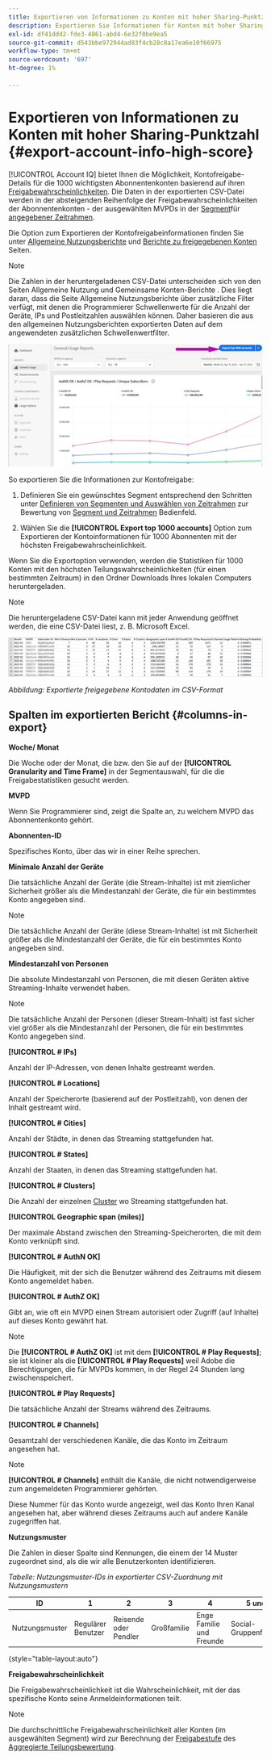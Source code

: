 ```yaml
---
title: Exportieren von Informationen zu Konten mit hoher Sharing-Punktzahl
description: Exportieren Sie Informationen für Konten mit hoher Sharing-Punktzahl.
exl-id: df41ddd2-fde3-4861-abd4-6e32f0be9ea5
source-git-commit: d543bbe972944ad83f4cb28c8a17ea6e10f66975
workflow-type: tm+mt
source-wordcount: '697'
ht-degree: 1%

---
```


# Exportieren von Informationen zu Konten mit hoher Sharing-Punktzahl {#export-account-info-high-score}

[!UICONTROL Account IQ] bietet Ihnen die Möglichkeit, Kontofreigabe-Details für die 1000 wichtigsten Abonnentenkonten basierend auf ihren [Freigabewahrscheinlichkeiten](/help/accountiq/product-concepts.md#account-sharing-probability-def). Die Daten in der exportierten CSV-Datei werden in der absteigenden Reihenfolge der Freigabewahrscheinlichkeiten der Abonnentenkonten - der ausgewählten MVPDs in der [Segment](/help/accountiq/product-concepts.md#segment-def)für [angegebener Zeitrahmen](/help/accountiq/product-concepts.md#time-frame-def).

Die Option zum Exportieren der Kontofreigabeinformationen finden Sie unter [Allgemeine Nutzungsberichte](/help/accountiq/general-usage-reports.md) und [Berichte zu freigegebenen Konten](/help/accountiq/shared-acc-reports.md) Seiten.

>[!NOTE]
>
>Die Zahlen in der heruntergeladenen CSV-Datei unterscheiden sich von den Seiten Allgemeine Nutzung und Gemeinsame Konten-Berichte . Dies liegt daran, dass die Seite Allgemeine Nutzungsberichte über zusätzliche Filter verfügt, mit denen die Programmierer Schwellenwerte für die Anzahl der Geräte, IPs und Postleitzahlen auswählen können. Daher basieren die aus den allgemeinen Nutzungsberichten exportierten Daten auf dem angewendeten zusätzlichen Schwellenwertfilter.

![Exportoption in Allgemeine Verwendung](assets/export.png)

So exportieren Sie die Informationen zur Kontofreigabe:

1. Definieren Sie ein gewünschtes Segment entsprechend den Schritten unter [Definieren von Segmenten und Auswählen von Zeitrahmen](/help/accountiq/howto-select-segment-timeframe.md) zur Bewertung von [Segment und Zeitrahmen](/help/accountiq/segments-timeframe.md) Bedienfeld.

1. Wählen Sie die **[!UICONTROL Export top 1000 accounts]** Option zum Exportieren der Kontoinformationen für 1000 Abonnenten mit der höchsten Freigabewahrscheinlichkeit.

Wenn Sie die Exportoption verwenden, werden die Statistiken für 1000 Konten mit den höchsten Teilungswahrscheinlichkeiten (für einen bestimmten Zeitraum) in den Ordner Downloads Ihres lokalen Computers heruntergeladen.

>[!NOTE]
>
>Die heruntergeladene CSV-Datei kann mit jeder Anwendung geöffnet werden, die eine CSV-Datei liest, z. B. Microsoft Excel.

![exportierte Daten im CSV-Format](assets/exported-csv.png)

*Abbildung: Exportierte freigegebene Kontodaten im CSV-Format*

## Spalten im exportierten Bericht {#columns-in-export}

**Woche/ Monat**

Die Woche oder der Monat, die bzw. den Sie auf der **[!UICONTROL Granularity and Time Frame]** in der Segmentauswahl, für die die Freigabestatistiken gesucht werden.

**MVPD**

Wenn Sie Programmierer sind, zeigt die Spalte an, zu welchem MVPD das Abonnentenkonto gehört.

**Abonnenten-ID**

Spezifisches Konto, über das wir in einer Reihe sprechen.

**Minimale Anzahl der Geräte**

Die tatsächliche Anzahl der Geräte (die Stream-Inhalte) ist mit ziemlicher Sicherheit größer als die Mindestanzahl der Geräte, die für ein bestimmtes Konto angegeben sind.

>[!NOTE]
>
>Die tatsächliche Anzahl der Geräte (diese Stream-Inhalte) ist mit Sicherheit größer als die Mindestanzahl der Geräte, die für ein bestimmtes Konto angegeben sind.

**Mindestanzahl von Personen**

Die absolute Mindestanzahl von Personen, die mit diesen Geräten aktive Streaming-Inhalte verwendet haben.

>[!NOTE]
>
>Die tatsächliche Anzahl der Personen (dieser Stream-Inhalt) ist fast sicher viel größer als die Mindestanzahl der Personen, die für ein bestimmtes Konto angegeben sind.

**[!UICONTROL # IPs]**

Anzahl der IP-Adressen, von denen Inhalte gestreamt werden.

**[!UICONTROL # Locations]**

Anzahl der Speicherorte (basierend auf der Postleitzahl), von denen der Inhalt gestreamt wird.

**[!UICONTROL # Cities]**

Anzahl der Städte, in denen das Streaming stattgefunden hat.

**[!UICONTROL # States]**

Anzahl der Staaten, in denen das Streaming stattgefunden hat.

**[!UICONTROL # Clusters]**

Die Anzahl der einzelnen [Cluster](/help/accountiq/product-concepts.md#cluster-def) wo Streaming stattgefunden hat.

**[!UICONTROL Geographic span (miles)]**

Der maximale Abstand zwischen den Streaming-Speicherorten, die mit dem Konto verknüpft sind.

**[!UICONTROL # AuthN OK]**

Die Häufigkeit, mit der sich die Benutzer während des Zeitraums mit diesem Konto angemeldet haben.

**[!UICONTROL # AuthZ OK]**

Gibt an, wie oft ein MVPD einen Stream autorisiert oder Zugriff (auf Inhalte) auf dieses Konto gewährt hat.

>[!NOTE]
>
>Die **[!UICONTROL # AuthZ OK]** ist mit dem **[!UICONTROL # Play Requests]**; sie ist kleiner als die **[!UICONTROL # Play Requests]** weil Adobe die Berechtigungen, die für MVPDs kommen, in der Regel 24 Stunden lang zwischenspeichert.

**[!UICONTROL # Play Requests]**

Die tatsächliche Anzahl der Streams während des Zeitraums.

**[!UICONTROL # Channels]**

Gesamtzahl der verschiedenen Kanäle, die das Konto im Zeitraum angesehen hat.

>[!NOTE]
>
>**[!UICONTROL # Channels]** enthält die Kanäle, die nicht notwendigerweise zum angemeldeten Programmierer gehörten.
>
>Diese Nummer für das Konto wurde angezeigt, weil das Konto Ihren Kanal angesehen hat, aber während dieses Zeitraums auch auf andere Kanäle zugegriffen hat.

**Nutzungsmuster**

Die Zahlen in dieser Spalte sind Kennungen, die einem der 14 Muster zugeordnet sind, als die wir alle Benutzerkonten identifizieren.

*Tabelle: Nutzungsmuster-IDs in exportierter CSV-Zuordnung mit Nutzungsmustern*

| ID | 1 | 2 | 3 | 4 | 5 und 8 | 6 | 7 | 9 | 10 und 11 | 12 | 13 | 14 |
|---|---|---|---|---|---|---|---|---|---|---|---|---|
| Nutzungsmuster | Regulärer Benutzer | Reisende oder Pendler | Großfamilie | Enge Familie und Freunde | Social-Gruppenfreigabe | Große Gruppe von Freunden | Gleichzeitiges Streaming | Community-Freigabe | Unsicheres Verhalten | Kleine Familie | Zweites Heim | Ungewöhnliche Nutzung |

{style="table-layout:auto"}

**Freigabewahrscheinlichkeit**

Die Freigabewahrscheinlichkeit ist die Wahrscheinlichkeit, mit der das spezifische Konto seine Anmeldeinformationen teilt.

>[!NOTE]
>
> Die durchschnittliche Freigabewahrscheinlichkeit aller Konten (im ausgewählten Segment) wird zur Berechnung der [Freigabestufe](/help/accountiq/dashboard.md#sharing-level) des [Aggregierte Teilungsbewertung](/help/accountiq/dashboard.md#aggregated-sharing).

